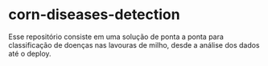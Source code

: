 # corn-diseases-detection
Esse repositório consiste em uma solução de ponta a ponta para classificação de doenças nas lavouras de milho, desde a análise dos dados até o deploy.
